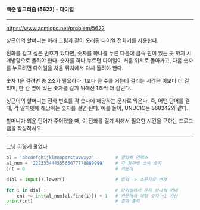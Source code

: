 #### 백준 알고리즘 (5622) - 다이얼

---

https://www.acmicpc.net/problem/5622

상근이의 할머니는 아래 그림과 같이 오래된 다이얼 전화기를 사용한다.

전화를 걸고 싶은 번호가 있다면, 숫자를 하나를 누른 다음에 금속 핀이 있는 곳 까지 시계방향으로 돌려야 한다. 숫자를 하나 누르면 다이얼이 처음 위치로 돌아가고, 다음 숫자를 누르려면 다이얼을 처음 위치에서 다시 돌려야 한다.

숫자 1을 걸려면 총 2초가 필요하다. 1보다 큰 수를 거는데 걸리는 시간은 이보다 더 걸리며, 한 칸 옆에 있는 숫자를 걸기 위해선 1초씩 더 걸린다.

상근이의 할머니는 전화 번호를 각 숫자에 해당하는 문자로 외운다. 즉, 어떤 단어를 걸 때, 각 알파벳에 해당하는 숫자를 걸면 된다. 예를 들어, UNUCIC는 868242와 같다.

할머니가 외운 단어가 주어졌을 때, 이 전화를 걸기 위해서 필요한 시간을 구하는 프로그램을 작성하시오.

---

그냥 이렇게 풀었다

```python
al = 'abcdefghijklmnopqrstuvwxyz'        # 알파벳 인덱스
al_num = '22233344455566677778889999'    # 각 알파벳 소속 숫자 
cnt = 0                                  # 카운터

dial = input().lower()                   # 입력 -> 소문자로 변경

for i in dial :                          # 다이얼에서 문자 하나씩 꺼내
    cnt += int(al_num[al.find(i)]) + 1   # 카운터에 해당 숫자 +1 가산
print(cnt)                               # 결과 출력
```

